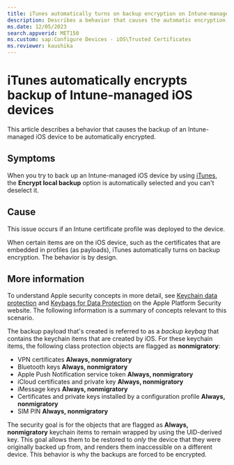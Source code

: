 ```yaml
---
title: iTunes automatically turns on backup encryption on Intune-managed iOS device
description: Describes a behavior that causes the automatic encryption of a backup of an Intune-managed iOS device if an Intune certificate profile was deployed to the device.
ms.date: 12/05/2023
search.appverid: MET150
ms.custom: sap:Configure Devices - iOS\Trusted Certificates
ms.reviewer: kaushika
---
```

# iTunes automatically encrypts backup of Intune-managed iOS devices

This article describes a behavior that causes the backup of an Intune-managed iOS device to be automatically encrypted.

## Symptoms

When you try to back up an Intune-managed iOS device by using [iTunes](https://support.apple.com/HT203977#computer), the **Encrypt local backup** option is automatically selected and you can't deselect it.

## Cause

This issue occurs if an Intune certificate profile was deployed to the device.

When certain items are on the iOS device, such as the certificates that are embedded in profiles (as payloads), iTunes automatically turns on backup encryption. The behavior is by design.

## More information

To understand Apple security concepts in more detail, see [Keychain data protection](https://support.apple.com/guide/security/keychain-data-protection-secb0694df1a) and [Keybags for Data Protection](https://support.apple.com/guide/security/keybags-for-data-protection-sec6483d5760) on the Apple Platform Security website. The following information is a summary of concepts relevant to this scenario.

The backup payload that's created is referred to as a *backup keybag* that contains the keychain items that are created by iOS. For these keychain items, the following class protection objects are flagged as **nonmigratory**:

- VPN certificates **Always, nonmigratory**
- Bluetooth keys **Always, nonmigratory**
- Apple Push Notification service token **Always, nonmigratory**
- iCloud certificates and private key **Always, nonmigratory**
- iMessage keys **Always, nonmigratory**
- Certificates and private keys installed by a configuration profile **Always, nonmigratory**
- SIM PIN **Always, nonmigratory**

The security goal is for the objects that are flagged as **Always, nonmigratory** keychain items to remain wrapped by using the UID-derived key. This goal allows them to be restored to *only* the device that they were originally backed up from, and renders them inaccessible on a different device. This behavior is why the backups are forced to be encrypted.
